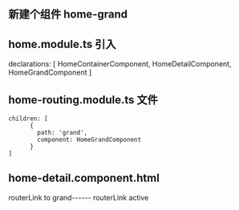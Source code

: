 ## 新建个组件 home-grand



## home.module.ts 引入
  declarations: [
    HomeContainerComponent,
    HomeDetailComponent,
    HomeGrandComponent
  ]



## home-routing.module.ts 文件

    children: [
          {
            path: 'grand',
            component: HomeGrandComponent
          }
    ]

## home-detail.component.html
<div class="box">
  <a [routerLink]="['grand']">routerLink to grand</a>------
  <a [routerLink]="['grand']" routerLinkActive="active">routerLink active</a>
  <router-outlet></router-outlet>
</div>